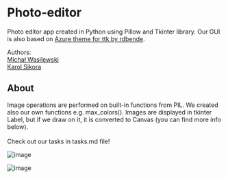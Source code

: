 # Photo-editor

Photo editor app created in Python using Pillow and Tkinter library. Our GUI is also based on [Azure theme for ttk by rdbende](https://github.com/rdbende/Azure-ttk-theme). <br />

Authors: <br />
[Michał Wasilewski](https://github.com/miwasil) <br />
[Karol Sikora](https://github.com/kasikora)

## About
Image operations are performed on built-in functions from PIL. We created also our own functions e.g. max_colors(). Images are displayed in tkinter Label, but if we draw on it, it is converted to Canvas (you can find more info below). <br /> <br />
Check out our tasks in tasks.md file!

![image](https://github.com/miwasil/Photo-editor/assets/115273240/8e11cef9-e808-48fd-b975-1a573d436d9d)

![image](https://github.com/miwasil/Photo-editor/assets/115273240/8b6ea615-5064-47f7-abd1-eac0c370e5b5)


